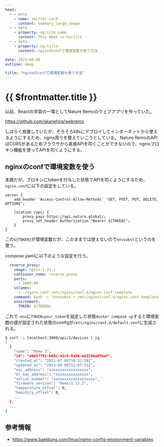 ```yaml
---
head:
  - - meta
    - name: twitter:card
      content: summary_large_image
  - - meta
    - property: og:site_name
      content: This Week in Gorilla
  - - meta
    - property: og:title
      content: nginxのconfで環境変数を使う方法

date: 2023-08-06
outline: deep

title: "nginxのconfで環境変数を使う方法"
---
```


# {{ $frontmatter.title }}

以前、Reactの学習の一環としてNature Remoのウェブアプリを作っていた。

https://github.com/skanehira/webremo

しばらく放置していたが、そろそろk8sにデプロイしてインターネットから使えるようにするため、nginx周りを整えていこうとしている。
Nature RemoのAPIはCORSがあるためブラウザから直接APIを叩くことができないので、nginxプロキシ機能を使ってAPIを叩くようにする。

## nginxのconfで環境変数を使う

本題だが、プロキシにtokenを付与した状態でAPIを叩くようにするため、`nginx.conf`に以下の設定をしている。

```
server {
	add_header 'Access-Control-Allow-Methods' 'GET, POST, PUT, DELETE, OPTIONS';

	location /api/ {
		proxy_pass https://api.nature.global/;
		proxy_set_header Authorization "Bearer ${TOKEN}";
	}
}
```

この`${TOKEN}`が環境変数だが、このままでは使えないので`envsubst`というのを使う。

compose.yamlに以下のような設定を行う。

```yaml
  reverse_proxy:
    image: nginx:1.25.1
    container_name: reverse_proxy
    ports:
      - 3000:80
    volumes:
      - ./nginx.conf:/etc/nginx/conf.d/nginx.conf.template
    command: bash -c "envsubst < /etc/nginx/conf.d/nginx.conf.template > /etc/nginx/conf.d/default.conf && nginx -g 'daemon off;'"
    environment:
      TOKEN: ${TOKEN}
```

これで`.env`に`TOKEN=your_token`を設定した状態`docker compose up`すると環境変数の値が設定された状態のconfigが`/etc/nginx/conf.d/default.conf`に生成される。

```sh
$ curl -s localhost:3000/api/1/devices | jq   
[
  {
    "name": "Remo 3",
    "id": "e0e57791-b85c-42c6-8a5b-ee2286a07eaf",
    "created_at": "2021-07-09T10:32:58Z",
    "updated_at": "2023-08-06T12:07:51Z",
    "mac_address": "xxxxxxxxxxxxxxxxxx",
    "bt_mac_address": "xxxxxxxxxxxxxxx",
    "serial_number": "xxxxxxxxxxxxxxxxxxx",
    "firmware_version": "Remo/1.12.2",
    "temperature_offset": 0,
    "humidity_offset": 0,
    ...
  },
  ...
]
```

## 参考情報
- https://www.baeldung.com/linux/nginx-config-environment-variables
